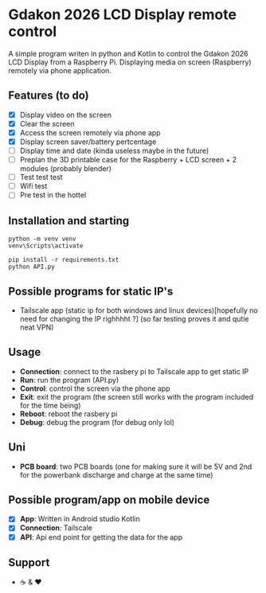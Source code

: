 ﻿# Gdakon 2026 LCD Display remote control
A simple program writen in python and Kotlin to control the Gdakon 2026 LCD Display from a Raspberry Pi.
Displaying media on screen (Raspberry) remotely via phone application.

## Features (to do)
- [x] Display video on the screen
- [x] Clear the screen
- [x] Access the screen remotely via phone app
- [x] Display screen saver/battery pertcentage
- [ ] Display time and date (kinda useless maybe in the future)
- [ ] Preplan the 3D printable case for the Raspberry + LCD screen + 2 modules (probably blender)
- [ ] Test test test
- [ ] Wifi test
- [ ] Pre test in the hottel
## Installation and starting
```
python -m venv venv
venv\Scripts\activate
```
```
pip install -r requirements.txt
python API.py
```


## Possible programs for static IP's 
- Tailscale app (static ip for both windows and linux devices)[hopefully no need for changing the IP righhhht ?]
  (so far testing proves it and qutie neat VPN)


## Usage
- **Connection**: connect to the rasbery pi to Tailscale app to get static IP
- **Run**: run the program (API.py)
- **Control**: control the screen via the phone app
- **Exit**: exit the program (the screen still works with the program included for the time being)
- **Reboot**: reboot the rasbery pi
- **Debug**: debug the program (for debug only lol)

## Uni
- **PCB board**: two PCB boards (one for making sure it will be 5V and 2nd for the powerbank discharge and charge at the same time)

## Possible program/app on mobile device
- [x] **App**: Written in Android studio Kotlin
- [x] **Connection**: Tailscale
- [x] **API**: Api end point for getting the data for the app 

## Support
- ☕ & ♥
